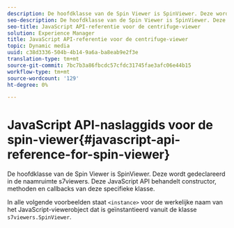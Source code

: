 ```yaml
---
description: De hoofdklasse van de Spin Viewer is SpinViewer. Deze wordt gedeclareerd in de naamruimte s7viewers. Deze JavaScript API behandelt constructor, methoden en callbacks van deze specifieke klasse.
seo-description: De hoofdklasse van de Spin Viewer is SpinViewer. Deze wordt gedeclareerd in de naamruimte s7viewers. Deze JavaScript API behandelt constructor, methoden en callbacks van deze specifieke klasse.
seo-title: JavaScript API-referentie voor de centrifuge-viewer
solution: Experience Manager
title: JavaScript API-referentie voor de centrifuge-viewer
topic: Dynamic media
uuid: c38d3336-504b-4b14-9a6a-ba8eab9e2f3e
translation-type: tm+mt
source-git-commit: 7bc7b3a86fbcdc57cfdc31745fae3afc06e44b15
workflow-type: tm+mt
source-wordcount: '129'
ht-degree: 0%

---
```



# JavaScript API-naslaggids voor de spin-viewer{#javascript-api-reference-for-spin-viewer}

De hoofdklasse van de Spin Viewer is SpinViewer. Deze wordt gedeclareerd in de naamruimte s7viewers. Deze JavaScript API behandelt constructor, methoden en callbacks van deze specifieke klasse.

In alle volgende voorbeelden staat `<instance>` voor de werkelijke naam van het JavaScript-viewerobject dat is geïnstantieerd vanuit de klasse `s7viewers.SpinViewer`.
